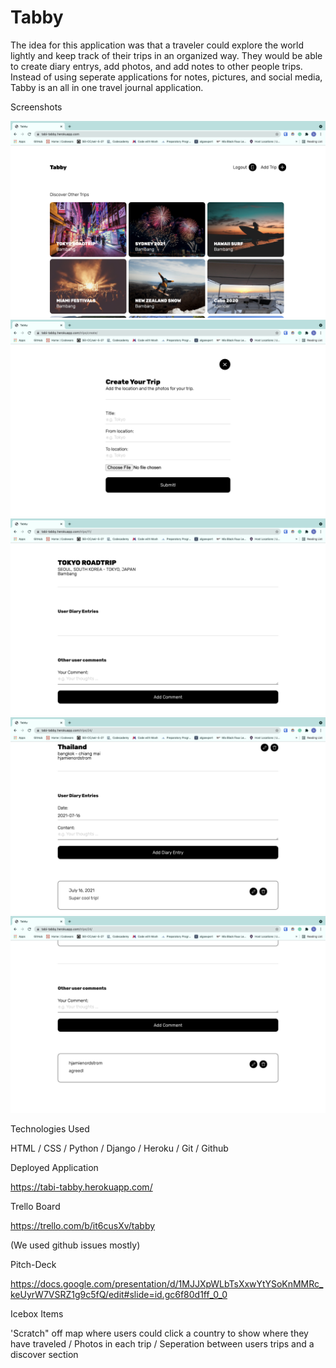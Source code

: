 # Tabby
The idea for this application was that a traveler could explore the world lightly and keep track of their trips in an organized way. They would be able to create diary entrys, add photos, and add notes to other people trips. Instead of using seperate applications for notes, pictures, and social media, Tabby is an all in one travel journal application. 

Screenshots

<img src='images/homepage.png'>
<img src='images/createtrip.png'>
<img src='images/diary.png'>
<img src='images/editentry.png'>
<img src='images/comment.png'>

Technologies Used

HTML / CSS / Python / Django / Heroku / Git / Github

Deployed Application

https://tabi-tabby.herokuapp.com/

Trello Board

https://trello.com/b/it6cusXv/tabby

(We used github issues mostly)

Pitch-Deck

https://docs.google.com/presentation/d/1MJJXpWLbTsXxwYtYSoKnMMRc_keUyrW7VSRZ1g9c5fQ/edit#slide=id.gc6f80d1ff_0_0

Icebox Items

'Scratch" off map where users could click a country to show where they have traveled / Photos in each trip / Seperation between users trips and a discover section